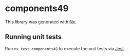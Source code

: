 # components49

This library was generated with [Nx](https://nx.dev).

## Running unit tests

Run `nx test components49` to execute the unit tests via [Jest](https://jestjs.io).
